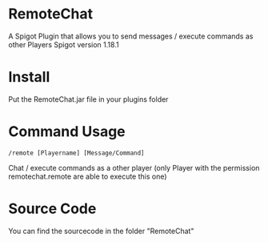 # RemoteChat
A Spigot Plugin that allows you to send messages / execute commands as other Players
Spigot version 1.18.1
# Install
Put the RemoteChat.jar file in your plugins folder
# Command Usage
`/remote [Playername] [Message/Command]`

Chat / execute commands as a other player (only Player with the permission remotechat.remote are able to execute this one)
# Source Code
You can find the sourcecode in the folder "RemoteChat"
